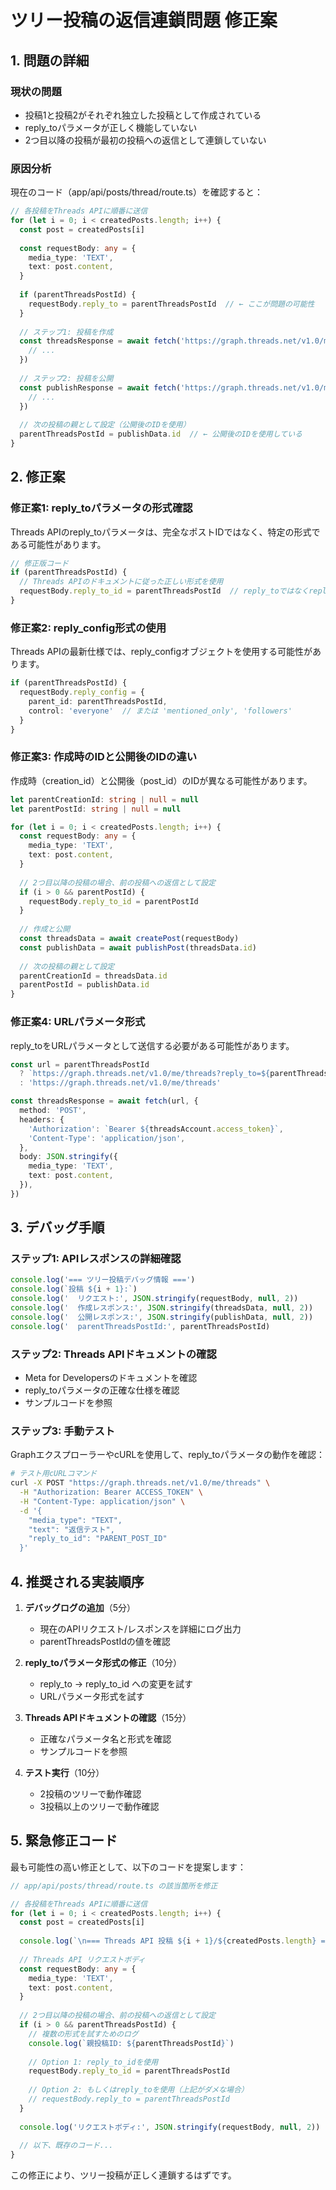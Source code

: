 # ツリー投稿の返信連鎖問題 修正案

## 1. 問題の詳細

### 現状の問題
- 投稿1と投稿2がそれぞれ独立した投稿として作成されている
- reply_toパラメータが正しく機能していない
- 2つ目以降の投稿が最初の投稿への返信として連鎖していない

### 原因分析
現在のコード（app/api/posts/thread/route.ts）を確認すると：
```typescript
// 各投稿をThreads APIに順番に送信
for (let i = 0; i < createdPosts.length; i++) {
  const post = createdPosts[i]
  
  const requestBody: any = {
    media_type: 'TEXT',
    text: post.content,
  }
  
  if (parentThreadsPostId) {
    requestBody.reply_to = parentThreadsPostId  // ← ここが問題の可能性
  }
  
  // ステップ1: 投稿を作成
  const threadsResponse = await fetch('https://graph.threads.net/v1.0/me/threads', {
    // ...
  })
  
  // ステップ2: 投稿を公開
  const publishResponse = await fetch('https://graph.threads.net/v1.0/me/threads_publish', {
    // ...
  })
  
  // 次の投稿の親として設定（公開後のIDを使用）
  parentThreadsPostId = publishData.id  // ← 公開後のIDを使用している
}
```

## 2. 修正案

### 修正案1: reply_toパラメータの形式確認
Threads APIのreply_toパラメータは、完全なポストIDではなく、特定の形式である可能性があります。

```typescript
// 修正版コード
if (parentThreadsPostId) {
  // Threads APIのドキュメントに従った正しい形式を使用
  requestBody.reply_to_id = parentThreadsPostId  // reply_toではなくreply_to_idを試す
}
```

### 修正案2: reply_config形式の使用
Threads APIの最新仕様では、reply_configオブジェクトを使用する可能性があります。

```typescript
if (parentThreadsPostId) {
  requestBody.reply_config = {
    parent_id: parentThreadsPostId,
    control: 'everyone'  // または 'mentioned_only', 'followers'
  }
}
```

### 修正案3: 作成時のIDと公開後のIDの違い
作成時（creation_id）と公開後（post_id）のIDが異なる可能性があります。

```typescript
let parentCreationId: string | null = null
let parentPostId: string | null = null

for (let i = 0; i < createdPosts.length; i++) {
  const requestBody: any = {
    media_type: 'TEXT',
    text: post.content,
  }
  
  // 2つ目以降の投稿の場合、前の投稿への返信として設定
  if (i > 0 && parentPostId) {
    requestBody.reply_to_id = parentPostId
  }
  
  // 作成と公開
  const threadsData = await createPost(requestBody)
  const publishData = await publishPost(threadsData.id)
  
  // 次の投稿の親として設定
  parentCreationId = threadsData.id
  parentPostId = publishData.id
}
```

### 修正案4: URLパラメータ形式
reply_toをURLパラメータとして送信する必要がある可能性があります。

```typescript
const url = parentThreadsPostId 
  ? `https://graph.threads.net/v1.0/me/threads?reply_to=${parentThreadsPostId}`
  : 'https://graph.threads.net/v1.0/me/threads'

const threadsResponse = await fetch(url, {
  method: 'POST',
  headers: {
    'Authorization': `Bearer ${threadsAccount.access_token}`,
    'Content-Type': 'application/json',
  },
  body: JSON.stringify({
    media_type: 'TEXT',
    text: post.content,
  }),
})
```

## 3. デバッグ手順

### ステップ1: APIレスポンスの詳細確認
```typescript
console.log('=== ツリー投稿デバッグ情報 ===')
console.log(`投稿 ${i + 1}:`)
console.log('  リクエスト:', JSON.stringify(requestBody, null, 2))
console.log('  作成レスポンス:', JSON.stringify(threadsData, null, 2))
console.log('  公開レスポンス:', JSON.stringify(publishData, null, 2))
console.log('  parentThreadsPostId:', parentThreadsPostId)
```

### ステップ2: Threads APIドキュメントの確認
- Meta for Developersのドキュメントを確認
- reply_toパラメータの正確な仕様を確認
- サンプルコードを参照

### ステップ3: 手動テスト
GraphエクスプローラーやcURLを使用して、reply_toパラメータの動作を確認：

```bash
# テスト用cURLコマンド
curl -X POST "https://graph.threads.net/v1.0/me/threads" \
  -H "Authorization: Bearer ACCESS_TOKEN" \
  -H "Content-Type: application/json" \
  -d '{
    "media_type": "TEXT",
    "text": "返信テスト",
    "reply_to_id": "PARENT_POST_ID"
  }'
```

## 4. 推奨される実装順序

1. **デバッグログの追加**（5分）
   - 現在のAPIリクエスト/レスポンスを詳細にログ出力
   - parentThreadsPostIdの値を確認

2. **reply_toパラメータ形式の修正**（10分）
   - reply_to → reply_to_id への変更を試す
   - URLパラメータ形式を試す

3. **Threads APIドキュメントの確認**（15分）
   - 正確なパラメータ名と形式を確認
   - サンプルコードを参照

4. **テスト実行**（10分）
   - 2投稿のツリーで動作確認
   - 3投稿以上のツリーで動作確認

## 5. 緊急修正コード

最も可能性の高い修正として、以下のコードを提案します：

```typescript
// app/api/posts/thread/route.ts の該当箇所を修正

// 各投稿をThreads APIに順番に送信
for (let i = 0; i < createdPosts.length; i++) {
  const post = createdPosts[i]
  
  console.log(`\n=== Threads API 投稿 ${i + 1}/${createdPosts.length} ===`)
  
  // Threads API リクエストボディ
  const requestBody: any = {
    media_type: 'TEXT',
    text: post.content,
  }
  
  // 2つ目以降の投稿の場合、前の投稿への返信として設定
  if (i > 0 && parentThreadsPostId) {
    // 複数の形式を試すためのログ
    console.log(`親投稿ID: ${parentThreadsPostId}`)
    
    // Option 1: reply_to_idを使用
    requestBody.reply_to_id = parentThreadsPostId
    
    // Option 2: もしくはreply_toを使用（上記がダメな場合）
    // requestBody.reply_to = parentThreadsPostId
  }
  
  console.log('リクエストボディ:', JSON.stringify(requestBody, null, 2))
  
  // 以下、既存のコード...
}
```

この修正により、ツリー投稿が正しく連鎖するはずです。